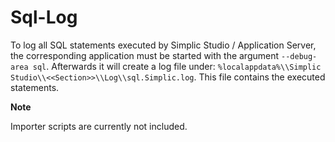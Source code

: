 Sql-Log
===

To log all SQL statements executed by Simplic Studio / Application Server,
the corresponding application must be started with the argument `--debug-area sql`. Afterwards it will create a log file under: `%localappdata%\\Simplic Studio\\<<Section>>\\Log\\sql.Simplic.log`.
This file contains the executed statements.

**Note**

Importer scripts are currently not included.